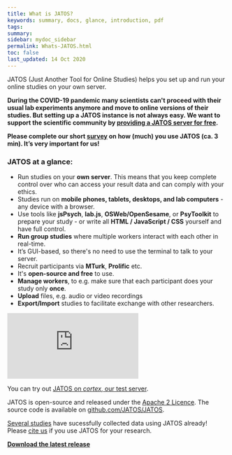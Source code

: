 ```yaml
---
title: What is JATOS?
keywords: summary, docs, glance, introduction, pdf
tags: 
summary:
sidebar: mydoc_sidebar
permalink: Whats-JATOS.html
toc: false
last_updated: 14 Oct 2020
---
```


JATOS (Just Another Tool for Online Studies) helps you set up and run your online studies on your own server.

**During the COVID-19 pandemic many scientists can't proceed with their usual lab experiments anymore and move to online versions of their studies. But setting up a JATOS instance is not always easy. We want to support the scientific community by [providing a JATOS server for free](JATOS-server-during-the-COVID-19-pandemic.html).**

**Please complete our short [survey](https://forms.gle/Jtjw4LxpyWVFEtG17) on how (much) you use JATOS (ca. 3 min). It’s very important for us!**

### JATOS at a glance: 
* Run studies on your **own server**. This means that you keep complete control over who can access your result data and can comply with your ethics.
* Studies run on **mobile phones, tablets, desktops, and lab computers** - any device with a browser.
* Use tools like **jsPsych**, **lab.js**, **OSWeb/OpenSesame**, or **PsyToolkit** to prepare your study - or write all **HTML / JavaScript / CSS** yourself and have full control.
* **Run group studies** where multiple workers interact with each other in real-time.
* It’s GUI-based, so there's no need to use the terminal to talk to your server. 
* Recruit participants via **MTurk**, **Prolific** etc.
* It's **open-source and free** to use.
* **Manage workers**, to e.g. make sure that each participant does your study only **once**.
* **Upload** files, e.g. audio or video recordings
* **Export/Import** studies to facilitate exchange with other researchers.


<iframe src="https://www.youtube.com/embed/J1ELazppklQ" frameborder="0" allow="accelerometer; autoplay; clipboard-write; encrypted-media; gyroscope; picture-in-picture" allowfullscreen></iframe>


You can try out [JATOS on _cortex_, our test server](JATOS-Tryout-Server.html).


JATOS is open-source and released under the [Apache 2 Licence](http://www.apache.org/licenses/LICENSE-2.0.html). The source code is available on [github.com/JATOS/JATOS](https://github.com/JATOS/JATOS).


[Several studies](Papers-Citing-JATOS.html) have sucessfully collected data using JATOS already! Please [cite us](http://journals.plos.org/plosone/article?id=10.1371/journal.pone.0130834) if you use JATOS for your research.


**[Download the latest release](https://github.com/JATOS/JATOS/releases/latest)**


